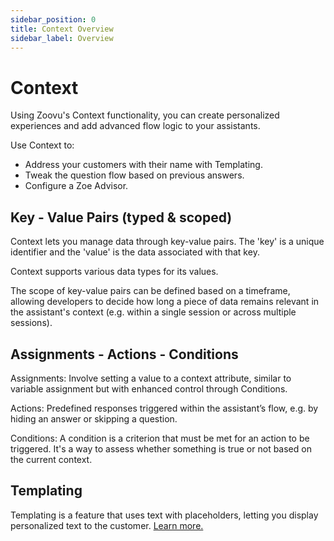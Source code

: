 ```yaml
---
sidebar_position: 0
title: Context Overview
sidebar_label: Overview
---
```


# Context

Using Zoovu's Context functionality, you can create personalized experiences and add advanced flow logic to your assistants.

Use Context to:

- Address your customers with their name with Templating.
- Tweak the question flow based on previous answers.
- Configure a Zoe Advisor.

## Key - Value Pairs (typed & scoped)

Context lets you manage data through key-value pairs. The 'key' is a unique identifier and the 'value' is the data associated with that key.

Context supports various data types for its values.

The scope of key-value pairs can be defined based on a timeframe, allowing developers to decide how long a piece of data remains relevant in the assistant's context (e.g. within a single session or across multiple sessions).

## Assignments - Actions - Conditions

Assignments: Involve setting a value to a context attribute, similar to variable assignment but with enhanced control through Conditions.

Actions: Predefined responses triggered within the assistant’s flow, e.g. by hiding an answer or skipping a question.

Conditions: A condition is a criterion that must be met for an action to be triggered. It's a way to assess whether something is true or not based on the current context.

## Templating

Templating is a feature that uses text with placeholders, letting you display personalized text to the customer. [Learn more.](./templating)